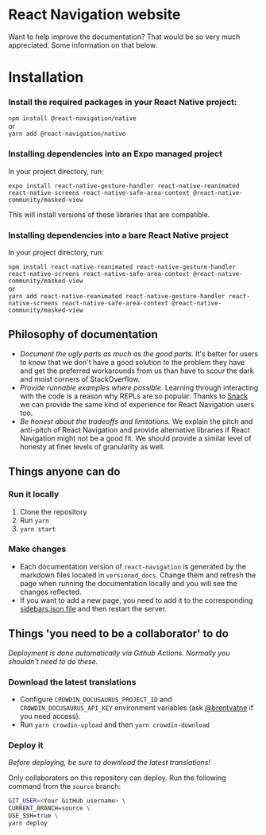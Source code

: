 # React Navigation website

Want to help improve the documentation? That would be so very much appreciated. Some information on that below.

# Installation

### Install the required packages in your React Native project:

```npm install @react-navigation/native```
<br/>or<br/> 
```yarn add @react-navigation/native```

### Installing dependencies into an Expo managed project

In your project directory, run:

```expo install react-native-gesture-handler react-native-reanimated react-native-screens react-native-safe-area-context @react-native-community/masked-view```

This will install versions of these libraries that are compatible.

### Installing dependencies into a bare React Native project

In your project directory, run:

```npm install react-native-reanimated react-native-gesture-handler react-native-screens react-native-safe-area-context @react-native-community/masked-view```
<br/>or<br/> 
```yarn add react-native-reanimated react-native-gesture-handler react-native-screens react-native-safe-area-context @react-native-community/masked-view```

## Philosophy of documentation

- _Document the ugly parts as much as the good parts._ It's better for users to know that we don't have a good solution to the problem they have and get the preferred workarounds from us than have to scour the dark and moist corners of StackOverflow.
- _Provide runnable examples where possible._ Learning through interacting with the code is a reason why REPLs are so popular. Thanks to [Snack](https://snack.expo.io) we can provide the same kind of experience for React Navigation users too.
- _Be honest about the tradeoffs and limitations._ We explain the pitch and anti-pitch of React Navigation and provide alternative libraries if React Navigation might not be a good fit. We should provide a similar level of honesty at finer levels of granularity as well.

## Things anyone can do

### Run it locally

1. Clone the repository
2. Run `yarn`
3. `yarn start`

### Make changes

- Each documentation version of `react-navigation` is generated by the markdown files located in `versioned_docs`. Change them and refresh the page when running the documentation locally and you will see the changes reflected.
- If you want to add a new page, you need to add it to the corresponding [sidebars.json file](https://github.com/react-navigation/react-navigation.github.io/tree/source/versioned_sidebars) and then restart the server.

## Things 'you need to be a collaborator' to do

_Deployment is done automatically via Github Actions. Normally you shouldn't need to do these._

### Download the latest translations

- Configure `CROWDIN_DOCUSAURUS_PROJECT_ID` and `CROWDIN_DOCUSAURUS_API_KEY` environment variables (ask [@brentvatne](https://github.com/brentvatne) if you need access).
- Run `yarn crowdin-upload` and then `yarn crowdin-download`

### Deploy it

_Before deploying, be sure to download the latest translations!_

Only collaborators on this repository can deploy. Run the following command from the `source` branch:

```bash
GIT_USER=<Your GitHub username> \
CURRENT_BRANCH=source \
USE_SSH=true \
yarn deploy
```
